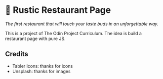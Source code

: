 # 🥗 Rustic Restaurant Page
*The first restaurant that will touch your taste buds in an unforgettable way.*

This is a project of The Odin Project Curriculum. The idea is build a restaurant page with pure JS.

## Credits

- Tabler Icons: thanks for icons
- Unsplash: thanks for images
